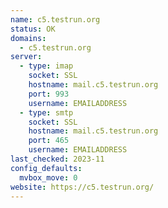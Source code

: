 ```yaml
---
name: c5.testrun.org
status: OK
domains: 
  - c5.testrun.org
server:
  - type: imap
    socket: SSL
    hostname: mail.c5.testrun.org
    port: 993
    username: EMAILADDRESS
  - type: smtp
    socket: SSL
    hostname: mail.c5.testrun.org
    port: 465
    username: EMAILADDRESS
last_checked: 2023-11
config_defaults:
  mvbox_move: 0
website: https://c5.testrun.org/
---
```

